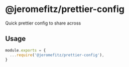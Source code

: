 # @jeromefitz/prettier-config

Quick prettier config to share across

## Usage

```js
module.exports = {
  ...require('@jeromefitz/prettier-config'),
}
```
